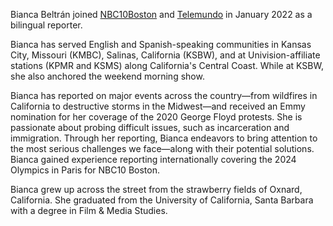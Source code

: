 Bianca Beltrán joined [NBC10Boston](https://www.nbcboston.com/author/bianca-beltran/) and [Telemundo](https://www.telemundonuevainglaterra.com/) in January 2022 as a bilingual reporter. 

Bianca has served English and Spanish-speaking communities in Kansas City, Missouri (KMBC), Salinas, California (KSBW), and at Univision-affiliate stations (KPMR and KSMS) along California's Central Coast. While at KSBW, she also anchored the weekend morning show. 

Bianca has reported on major events across the country—from wildfires in California to destructive storms in the Midwest—and received an Emmy nomination for her coverage of the 2020 George Floyd protests. She is passionate about probing difficult issues, such as incarceration and immigration. Through her reporting, Bianca endeavors to bring attention to the most serious challenges we face—along with their potential solutions. Bianca gained experience reporting internationally covering the 2024 Olympics in Paris for NBC10 Boston.

Bianca grew up across the street from the strawberry fields of Oxnard, California. She graduated from the University of California, Santa Barbara with a degree in Film & Media Studies. 
